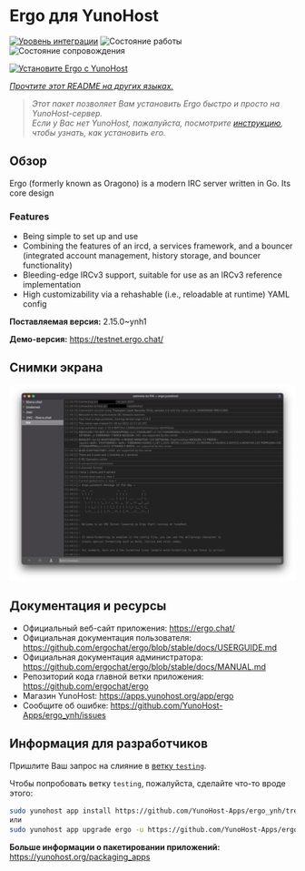 <!--
Важно: этот README был автоматически сгенерирован <https://github.com/YunoHost/apps/tree/master/tools/readme_generator>
Он НЕ ДОЛЖЕН редактироваться вручную.
-->

# Ergo для YunoHost

[![Уровень интеграции](https://apps.yunohost.org/badge/integration/ergo)](https://ci-apps.yunohost.org/ci/apps/ergo/)
![Состояние работы](https://apps.yunohost.org/badge/state/ergo)
![Состояние сопровождения](https://apps.yunohost.org/badge/maintained/ergo)

[![Установите Ergo с YunoHost](https://install-app.yunohost.org/install-with-yunohost.svg)](https://install-app.yunohost.org/?app=ergo)

*[Прочтите этот README на других языках.](./ALL_README.md)*

> *Этот пакет позволяет Вам установить Ergo быстро и просто на YunoHost-сервер.*  
> *Если у Вас нет YunoHost, пожалуйста, посмотрите [инструкцию](https://yunohost.org/install), чтобы узнать, как установить его.*

## Обзор

Ergo (formerly known as Oragono) is a modern IRC server written in Go. Its core design 

### Features

- Being simple to set up and use
- Combining the features of an ircd, a services framework, and a bouncer (integrated account management, history storage, and bouncer functionality)
- Bleeding-edge IRCv3 support, suitable for use as an IRCv3 reference implementation
- High customizability via a rehashable (i.e., reloadable at runtime) YAML config



**Поставляемая версия:** 2.15.0~ynh1

**Демо-версия:** <https://testnet.ergo.chat/>

## Снимки экрана

![Снимок экрана Ergo](./doc/screenshots/textual.jpg)

## Документация и ресурсы

- Официальный веб-сайт приложения: <https://ergo.chat/>
- Официальная документация пользователя: <https://github.com/ergochat/ergo/blob/stable/docs/USERGUIDE.md>
- Официальная документация администратора: <https://github.com/ergochat/ergo/blob/stable/docs/MANUAL.md>
- Репозиторий кода главной ветки приложения: <https://github.com/ergochat/ergo>
- Магазин YunoHost: <https://apps.yunohost.org/app/ergo>
- Сообщите об ошибке: <https://github.com/YunoHost-Apps/ergo_ynh/issues>

## Информация для разработчиков

Пришлите Ваш запрос на слияние в [ветку `testing`](https://github.com/YunoHost-Apps/ergo_ynh/tree/testing).

Чтобы попробовать ветку `testing`, пожалуйста, сделайте что-то вроде этого:

```bash
sudo yunohost app install https://github.com/YunoHost-Apps/ergo_ynh/tree/testing --debug
или
sudo yunohost app upgrade ergo -u https://github.com/YunoHost-Apps/ergo_ynh/tree/testing --debug
```

**Больше информации о пакетировании приложений:** <https://yunohost.org/packaging_apps>
